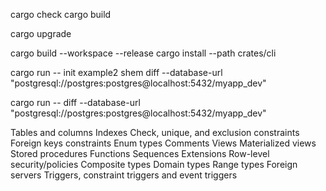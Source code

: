 cargo check
cargo build


cargo upgrade




cargo build --workspace --release
cargo install --path crates/cli




cargo run -- init example2
shem diff --database-url "postgresql://postgres:postgres@localhost:5432/myapp_dev"


cargo run -- diff --database-url "postgresql://postgres:postgres@localhost:5432/myapp_dev"





Tables and columns
Indexes
Check, unique, and exclusion constraints
Foreign keys constraints
Enum types
Comments
Views
Materialized views
Stored procedures
Functions
Sequences
Extensions
Row-level security/policies
Composite types
Domain types
Range types
Foreign servers
Triggers, constraint triggers and event triggers